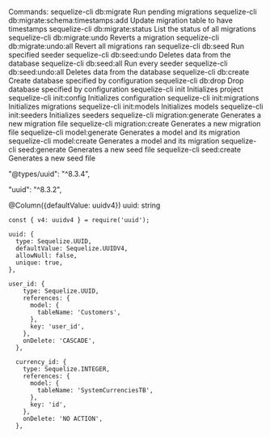 Commands:
  sequelize-cli db:migrate                        Run pending migrations
  sequelize-cli db:migrate:schema:timestamps:add  Update migration table to have timestamps
  sequelize-cli db:migrate:status                 List the status of all migrations
  sequelize-cli db:migrate:undo                   Reverts a migration
  sequelize-cli db:migrate:undo:all               Revert all migrations ran
  sequelize-cli db:seed                           Run specified seeder
  sequelize-cli db:seed:undo                      Deletes data from the database
  sequelize-cli db:seed:all                       Run every seeder
  sequelize-cli db:seed:undo:all                  Deletes data from the database
  sequelize-cli db:create                         Create database specified by configuration
  sequelize-cli db:drop                           Drop database specified by configuration
  sequelize-cli init                              Initializes project
  sequelize-cli init:config                       Initializes configuration
  sequelize-cli init:migrations                   Initializes migrations
  sequelize-cli init:models                       Initializes models
  sequelize-cli init:seeders                      Initializes seeders
  sequelize-cli migration:generate                Generates a new migration file
  sequelize-cli migration:create                  Generates a new migration file
  sequelize-cli model:generate                    Generates a model and its migration
  sequelize-cli model:create                      Generates a model and its migration
  sequelize-cli seed:generate                     Generates a new seed file
  sequelize-cli seed:create                       Generates a new seed file

"@types/uuid": "^8.3.4",

"uuid": "^8.3.2",

@Column({defaultValue: uuidv4})
    uuid: string


    const { v4: uuidv4 } = require('uuid');

    uuid: {
      type: Sequelize.UUID,
      defaultValue: Sequelize.UUIDV4,
      allowNull: false,
      unique: true,
    },

    user_id: {
        type: Sequelize.UUID,
        references: {
          model: {
            tableName: 'Customers',
          },
          key: 'user_id',
        },
        onDelete: 'CASCADE',
      },

      currency_id: {
        type: Sequelize.INTEGER,
        references: {
          model: {
            tableName: 'SystemCurrenciesTB',
          },
          key: 'id',
        },
        onDelete: 'NO ACTION',
      },
